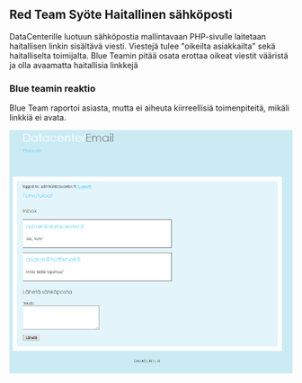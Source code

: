 ## Red Team Syöte Haitallinen sähköposti

DataCenterille luotuun sähköpostia mallintavaan PHP-sivulle laitetaan haitallisen linkin sisältävä viesti.
Viestejä tulee "oikeilta asiakkailta" sekä haitalliselta toimijalta. Blue Teamin pitää osata erottaa oikeat viestit
vääristä ja olla avaamatta haitallisia linkkejä

### Blue teamin reaktio

Blue Team raportoi asiasta, mutta ei aiheuta kiirreellisiä toimenpiteitä, mikäli linkkiä ei avata.


![email](sposti.PNG)
